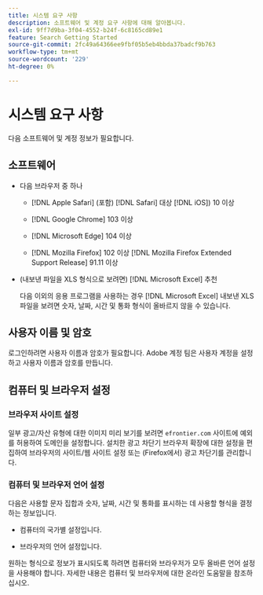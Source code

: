 ```yaml
---
title: 시스템 요구 사항
description: 소프트웨어 및 계정 요구 사항에 대해 알아봅니다.
exl-id: 9ff7d9ba-3f04-4552-b24f-6c8165cd89e1
feature: Search Getting Started
source-git-commit: 2fc49a64366ee9fbf05b5eb4bbda37badcf9b763
workflow-type: tm+mt
source-wordcount: '229'
ht-degree: 0%

---
```


# 시스템 요구 사항

다음 소프트웨어 및 계정 정보가 필요합니다.

## 소프트웨어

* 다음 브라우저 중 하나

   * [!DNL Apple Safari] (포함) [!DNL Safari] 대상 [!DNL iOS]) 10 이상

   * [!DNL Google Chrome] 103 이상

   * [!DNL Microsoft Edge] 104 이상

   * [!DNL Mozilla Firefox] 102 이상 [!DNL Mozilla Firefox Extended Support Release] 91.11 이상

* (내보낸 파일을 XLS 형식으로 보려면) [!DNL Microsoft Excel] 추천

  다음 이외의 응용 프로그램을 사용하는 경우 [!DNL Microsoft Excel] 내보낸 XLS 파일을 보려면 숫자, 날짜, 시간 및 통화 형식이 올바르지 않을 수 있습니다.

## 사용자 이름 및 암호

로그인하려면 사용자 이름과 암호가 필요합니다. Adobe 계정 팀은 사용자 계정을 설정하고 사용자 이름과 암호를 만듭니다.

## 컴퓨터 및 브라우저 설정

### 브라우저 사이트 설정

일부 광고/자산 유형에 대한 이미지 미리 보기를 보려면 `efrontier.com` 사이트에 예외를 허용하여 도메인을 설정합니다. 설치한 광고 차단기 브라우저 확장에 대한 설정을 편집하여 브라우저의 사이트/웹 사이트 설정 또는 (Firefox에서) 광고 차단기를 관리합니다.

### 컴퓨터 및 브라우저 언어 설정

다음은 사용할 문자 집합과 숫자, 날짜, 시간 및 통화를 표시하는 데 사용할 형식을 결정하는 정보입니다.

* 컴퓨터의 국가별 설정입니다.

* 브라우저의 언어 설정입니다.

원하는 형식으로 정보가 표시되도록 하려면 컴퓨터와 브라우저가 모두 올바른 언어 설정을 사용해야 합니다. 자세한 내용은 컴퓨터 및 브라우저에 대한 온라인 도움말을 참조하십시오.
